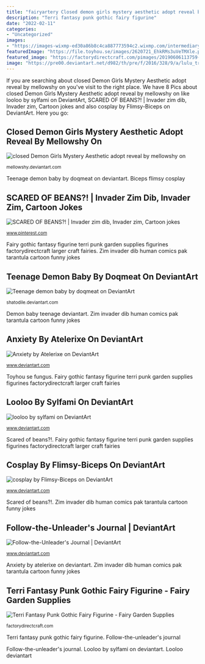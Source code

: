 ```yaml
---
title: "fairyartery Closed demon girls mystery aesthetic adopt reveal by mellowshy on"
description: "Terri fantasy punk gothic fairy figurine"
date: "2022-02-11"
categories:
- "Uncategorized"
images:
- "https://images-wixmp-ed30a86b8c4ca887773594c2.wixmp.com/intermediary/f/06e47466-1ed4-4221-83ae-94d713aaf979/da90dwf-32efc557-a52c-46c7-bfd5-65f621ffba7a.png/v1/fill/w_1024,h_611,q_80,strp/cosplay_by_flimsy_biceps_da90dwf-fullview.jpg"
featuredImage: "https://file.toyhou.se/images/2620721_EhkRMs3uVeTMXle.png"
featured_image: "https://factorydirectcraft.com/pimages/20190606113759-356736/terri_fantasy_punk_gothic_fairy_figurine.jpg"
image: "https://pre00.deviantart.net/d982/th/pre/f/2016/328/9/a/lulu_trade_by_sylfami-dapixnb.png"
---
```


If you are searching about closed Demon Girls Mystery Aesthetic adopt reveal by mellowshy on you've visit to the right place. We have 8 Pics about closed Demon Girls Mystery Aesthetic adopt reveal by mellowshy on like looloo by sylfami on DeviantArt, SCARED OF BEANS?! | Invader zim dib, Invader zim, Cartoon jokes and also cosplay by Flimsy-Biceps on DeviantArt. Here you go:

## Closed Demon Girls Mystery Aesthetic Adopt Reveal By Mellowshy On

![closed Demon Girls Mystery Aesthetic adopt reveal by mellowshy on](https://img00.deviantart.net/63b4/i/2017/097/7/2/closed_demon_girls_mystery_aesthetic_adopt_reveal_by_mellowshy-db4w69f.png "Closed demon girls mystery aesthetic adopt reveal by mellowshy on")

<small>mellowshy.deviantart.com</small>

Teenage demon baby by doqmeat on deviantart. Biceps flimsy cosplay

## SCARED OF BEANS?! | Invader Zim Dib, Invader Zim, Cartoon Jokes

![SCARED OF BEANS?! | Invader zim dib, Invader zim, Cartoon jokes](https://i.pinimg.com/originals/f4/d1/4e/f4d14ec973c526090e973814c1296857.png "Fairy gothic fantasy figurine terri punk garden supplies figurines factorydirectcraft larger craft fairies")

<small>www.pinterest.com</small>

Fairy gothic fantasy figurine terri punk garden supplies figurines factorydirectcraft larger craft fairies. Zim invader dib human comics pak tarantula cartoon funny jokes

## Teenage Demon Baby By Doqmeat On DeviantArt

![Teenage demon baby by doqmeat on DeviantArt](http://orig04.deviantart.net/ccff/f/2015/124/d/f/teenage_demon_baby_by_shatodile-d8s7izz.gif "Looloo deviantart")

<small>shatodile.deviantart.com</small>

Demon baby teenage deviantart. Zim invader dib human comics pak tarantula cartoon funny jokes

## Anxiety By Atelerixe On DeviantArt

![Anxiety by Atelerixe on DeviantArt](https://orig00.deviantart.net/2c77/f/2015/275/e/f/descions_by_atelerixe-d9bntsg.png "Follow-the-unleader&#039;s journal")

<small>www.deviantart.com</small>

Toyhou se fungus. Fairy gothic fantasy figurine terri punk garden supplies figurines factorydirectcraft larger craft fairies

## Looloo By Sylfami On DeviantArt

![looloo by sylfami on DeviantArt](https://pre00.deviantart.net/d982/th/pre/f/2016/328/9/a/lulu_trade_by_sylfami-dapixnb.png "Anxiety by atelerixe on deviantart")

<small>www.deviantart.com</small>

Scared of beans?!. Fairy gothic fantasy figurine terri punk garden supplies figurines factorydirectcraft larger craft fairies

## Cosplay By Flimsy-Biceps On DeviantArt

![cosplay by Flimsy-Biceps on DeviantArt](https://images-wixmp-ed30a86b8c4ca887773594c2.wixmp.com/intermediary/f/06e47466-1ed4-4221-83ae-94d713aaf979/da90dwf-32efc557-a52c-46c7-bfd5-65f621ffba7a.png/v1/fill/w_1024,h_611,q_80,strp/cosplay_by_flimsy_biceps_da90dwf-fullview.jpg "Closed demon girls mystery aesthetic adopt reveal by mellowshy on")

<small>www.deviantart.com</small>

Scared of beans?!. Zim invader dib human comics pak tarantula cartoon funny jokes

## Follow-the-Unleader&#039;s Journal | DeviantArt

![Follow-the-Unleader&#039;s Journal | DeviantArt](https://file.toyhou.se/images/2620721_EhkRMs3uVeTMXle.png "Fairy gothic fantasy figurine terri punk garden supplies figurines factorydirectcraft larger craft fairies")

<small>www.deviantart.com</small>

Anxiety by atelerixe on deviantart. Zim invader dib human comics pak tarantula cartoon funny jokes

## Terri Fantasy Punk Gothic Fairy Figurine - Fairy Garden Supplies

![Terri Fantasy Punk Gothic Fairy Figurine - Fairy Garden Supplies](https://factorydirectcraft.com/pimages/20190606113759-356736/terri_fantasy_punk_gothic_fairy_figurine.jpg "Demon baby teenage deviantart")

<small>factorydirectcraft.com</small>

Terri fantasy punk gothic fairy figurine. Follow-the-unleader&#039;s journal

Follow-the-unleader&#039;s journal. Looloo by sylfami on deviantart. Looloo deviantart
